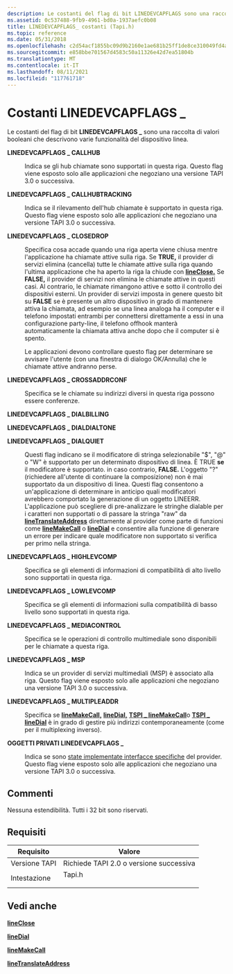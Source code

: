 ```yaml
---
description: Le costanti del flag di bit LINEDEVCAPFLAGS sono una raccolta di valori booleani che \_ descrivono varie funzionalità del dispositivo linea.
ms.assetid: 0c537488-9fb9-4961-bd0a-1937aefc0b08
title: LINEDEVCAPFLAGS_ costanti (Tapi.h)
ms.topic: reference
ms.date: 05/31/2018
ms.openlocfilehash: c2d54acf1855bc09d9b2160e1ae681b25ff1de8ce310049fd4aabf4af6f8f2f8
ms.sourcegitcommit: e858bbe701567d4583c50a11326e42d7ea51804b
ms.translationtype: MT
ms.contentlocale: it-IT
ms.lasthandoff: 08/11/2021
ms.locfileid: "117761718"
---
```

# <a name="linedevcapflags_-constants"></a>Costanti LINEDEVCAPFLAGS \_

Le costanti del flag di bit **LINEDEVCAPFLAGS \_** sono una raccolta di valori booleani che descrivono varie funzionalità del dispositivo linea.

<dl> <dt>

<span id="LINEDEVCAPFLAGS_CALLHUB"></span><span id="linedevcapflags_callhub"></span>**LINEDEVCAPFLAGS \_ CALLHUB**
</dt> <dd> <dl> <dt>



Indica se gli hub chiamate sono supportati in questa riga. Questo flag viene esposto solo alle applicazioni che negoziano una versione TAPI 3.0 o successiva.


</dt> </dl> </dd> <dt>

<span id="LINEDEVCAPFLAGS_CALLHUBTRACKING"></span><span id="linedevcapflags_callhubtracking"></span>**LINEDEVCAPFLAGS \_ CALLHUBTRACKING**
</dt> <dd> <dl> <dt>



Indica se il rilevamento dell'hub chiamate è supportato in questa riga. Questo flag viene esposto solo alle applicazioni che negoziano una versione TAPI 3.0 o successiva.


</dt> </dl> </dd> <dt>

<span id="LINEDEVCAPFLAGS_CLOSEDROP"></span><span id="linedevcapflags_closedrop"></span>**LINEDEVCAPFLAGS \_ CLOSEDROP**
</dt> <dd> <dl> <dt>



Specifica cosa accade quando una riga aperta viene chiusa mentre l'applicazione ha chiamate attive sulla riga. Se **TRUE,** il provider di servizi elimina (cancella) tutte le chiamate attive sulla riga quando l'ultima applicazione che ha aperto la riga la chiude con [**lineClose.**](/windows/desktop/api/Tapi/nf-tapi-lineclose) Se **FALSE,** il provider di servizi non elimina le chiamate attive in questi casi. Al contrario, le chiamate rimangono attive e sotto il controllo dei dispositivi esterni. Un provider di servizi imposta in genere questo bit su **FALSE** se è presente un altro dispositivo in grado di mantenere attiva la chiamata, ad esempio se una linea analoga ha il computer e il telefono impostati entrambi per connettersi direttamente a essi in una configurazione party-line, il telefono offhook manterà automaticamente la chiamata attiva anche dopo che il computer si è spento.

Le applicazioni devono controllare questo flag per determinare se avvisare l'utente (con una finestra di dialogo OK/Annulla) che le chiamate attive andranno perse.


</dt> </dl> </dd> <dt>

<span id="LINEDEVCAPFLAGS_CROSSADDRCONF"></span><span id="linedevcapflags_crossaddrconf"></span>**LINEDEVCAPFLAGS \_ CROSSADDRCONF**
</dt> <dd> <dl> <dt>



Specifica se le chiamate su indirizzi diversi in questa riga possono essere conferenze.


</dt> </dl> </dd> <dt>

<span id="LINEDEVCAPFLAGS_DIALBILLING"></span><span id="linedevcapflags_dialbilling"></span>**LINEDEVCAPFLAGS \_ DIALBILLING**
</dt> <dd> <dl> <dt>


</dt> </dl> </dd> <dt>

<span id="LINEDEVCAPFLAGS_DIALDIALTONE"></span><span id="linedevcapflags_dialdialtone"></span>**LINEDEVCAPFLAGS \_ DIALDIALTONE**
</dt> <dd> <dl> <dt>


</dt> </dl> </dd> <dt>

<span id="LINEDEVCAPFLAGS_DIALQUIET"></span><span id="linedevcapflags_dialquiet"></span>**LINEDEVCAPFLAGS \_ DIALQUIET**
</dt> <dd> <dl> <dt>



Questi flag indicano se il modificatore di stringa selezionabile "$", "@" o "W" è supportato per un determinato dispositivo di linea. È TRUE **se** il modificatore è supportato. in caso contrario, **FALSE.** L'oggetto "?" (richiedere all'utente di continuare la composizione) non è mai supportato da un dispositivo di linea. Questi flag consentono a un'applicazione di determinare in anticipo quali modificatori avrebbero comportato la generazione di un oggetto LINEERR. L'applicazione può scegliere di pre-analizzare le stringhe dialable per i caratteri non supportati o di passare la stringa "raw" da [**lineTranslateAddress**](/windows/desktop/api/Tapi/nf-tapi-linetranslateaddress) direttamente al provider come parte di funzioni come [**lineMakeCall**](/windows/desktop/api/Tapi/nf-tapi-linemakecall) o [**lineDial**](/windows/desktop/api/Tapi/nf-tapi-linedial) e consentire alla funzione di generare un errore per indicare quale modificatore non supportato si verifica per primo nella stringa.


</dt> </dl> </dd> <dt>

<span id="LINEDEVCAPFLAGS_HIGHLEVCOMP"></span><span id="linedevcapflags_highlevcomp"></span>**LINEDEVCAPFLAGS \_ HIGHLEVCOMP**
</dt> <dd> <dl> <dt>



Specifica se gli elementi di informazioni di compatibilità di alto livello sono supportati in questa riga.


</dt> </dl> </dd> <dt>

<span id="LINEDEVCAPFLAGS_LOWLEVCOMP"></span><span id="linedevcapflags_lowlevcomp"></span>**LINEDEVCAPFLAGS \_ LOWLEVCOMP**
</dt> <dd> <dl> <dt>



Specifica se gli elementi di informazioni sulla compatibilità di basso livello sono supportati in questa riga.


</dt> </dl> </dd> <dt>

<span id="LINEDEVCAPFLAGS_MEDIACONTROL"></span><span id="linedevcapflags_mediacontrol"></span>**LINEDEVCAPFLAGS \_ MEDIACONTROL**
</dt> <dd> <dl> <dt>



Specifica se le operazioni di controllo multimediale sono disponibili per le chiamate a questa riga.


</dt> </dl> </dd> <dt>

<span id="LINEDEVCAPFLAGS_MSP"></span><span id="linedevcapflags_msp"></span>**LINEDEVCAPFLAGS \_ MSP**
</dt> <dd> <dl> <dt>



Indica se un provider di servizi multimediali (MSP) è associato alla riga. Questo flag viene esposto solo alle applicazioni che negoziano una versione TAPI 3.0 o successiva.


</dt> </dl> </dd> <dt>

<span id="LINEDEVCAPFLAGS_MULTIPLEADDR"></span><span id="linedevcapflags_multipleaddr"></span>**LINEDEVCAPFLAGS \_ MULTIPLEADDR**
</dt> <dd> <dl> <dt>



Specifica se [**lineMakeCall,**](/windows/desktop/api/Tapi/nf-tapi-linemakecall) [**lineDial,**](/windows/desktop/api/Tapi/nf-tapi-linedial) [**TSPI \_ lineMakeCall**](/windows/win32/api/tspi/nf-tspi-tspi_linemakecall)o [**TSPI \_ lineDial**](/windows/win32/api/tspi/nf-tspi-tspi_linedial) è in grado di gestire più indirizzi contemporaneamente (come per il multiplexing inverso).


</dt> </dl> </dd> <dt>

<span id="LINEDEVCAPFLAGS_PRIVATEOBJECTS"></span><span id="linedevcapflags_privateobjects"></span>**OGGETTI PRIVATI LINEDEVCAPFLAGS \_**
</dt> <dd> <dl> <dt>



Indica se sono [state implementate interfacce specifiche](./provider-specific-interfaces.md) del provider. Questo flag viene esposto solo alle applicazioni che negoziano una versione TAPI 3.0 o successiva.


</dt> </dl> </dd> </dl>

## <a name="remarks"></a>Commenti

Nessuna estendibilità. Tutti i 32 bit sono riservati.

## <a name="requirements"></a>Requisiti



| Requisito | Valore |
|-------------------------|-----------------------------------------------------------------------------------|
| Versione TAPI<br/> | Richiede TAPI 2.0 o versione successiva<br/>                                             |
| Intestazione<br/>       | <dl> <dt>Tapi.h</dt> </dl> |



## <a name="see-also"></a>Vedi anche

<dl> <dt>

[**lineClose**](/windows/desktop/api/Tapi/nf-tapi-lineclose)
</dt> <dt>

[**lineDial**](/windows/desktop/api/Tapi/nf-tapi-linedial)
</dt> <dt>

[**lineMakeCall**](/windows/desktop/api/Tapi/nf-tapi-linemakecall)
</dt> <dt>

[**lineTranslateAddress**](/windows/desktop/api/Tapi/nf-tapi-linetranslateaddress)
</dt> </dl>

 


